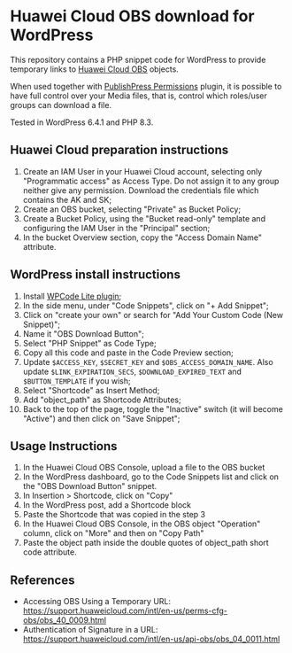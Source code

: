 # Huawei Cloud OBS download for WordPress

This repository contains a PHP snippet code for WordPress to provide temporary
links to [Huawei Cloud OBS][obs] objects.

When used together with [PublishPress Permissions][publishpress-permissions]
plugin, it is possible to have full control over your Media files, that is,
control which roles/user groups can download a file.

Tested in WordPress 6.4.1 and PHP 8.3.

## Huawei Cloud preparation instructions

1. Create an IAM User in your Huawei Cloud account, selecting only
   "Programmatic access" as Access Type. Do not assign it to any
   group neither give any permission. Download the credentials file
   which contains the AK and SK;
2. Create an OBS bucket, selecting "Private" as Bucket Policy;
3. Create a Bucket Policy, using the "Bucket read-only" template and
   configuring the IAM User in the "Principal" section;
4. In the bucket Overview section, copy the "Access Domain Name" attribute.

## WordPress install instructions

1. Install [WPCode Lite plugin][wpcode];
2. In the side menu, under "Code Snippets", click on "+ Add Snippet";
3. Click on "create your own" or search for "Add Your Custom Code (New
   Snippet)";
4. Name it "OBS Download Button";
5. Select "PHP Snippet" as Code Type;
6. Copy all this code and paste in the Code Preview section;
7. Update `$ACCESS_KEY`, `$SECRET_KEY` and `$OBS_ACCESS_DOMAIN_NAME`. Also
   update `$LINK_EXPIRATION_SECS`, `$DOWNLOAD_EXPIRED_TEXT` and
   `$BUTTON_TEMPLATE` if you wish;
8. Select "Shortcode" as Insert Method;
9. Add "object_path" as Shortcode Attributes;
10. Back to the top of the page, toggle the "Inactive" switch (it will become
    "Active") and then click on "Save Snippet";

## Usage Instructions

1. In the Huawei Cloud OBS Console, upload a file to the OBS bucket
2. In the WordPress dashboard, go to the Code Snippets list and click on
   the "OBS Download Button" snippet.
3. In Insertion > Shortcode, click on "Copy"
4. In the WordPress post, add a Shortcode block
5. Paste the Shortcode that was copied in the step 3
6. In the Huawei Cloud OBS Console, in the OBS object "Operation" column,
   click on "More" and then on "Copy Path"
7. Paste the object path inside the double quotes of object_path short code
   attribute.

## References

- Accessing OBS Using a Temporary URL:
  <https://support.huaweicloud.com/intl/en-us/perms-cfg-obs/obs_40_0009.html>
- Authentication of Signature in a URL:
  <https://support.huaweicloud.com/intl/en-us/api-obs/obs_04_0011.html>

[obs]: <https://support.huaweicloud.com/intl/en-us/obs/index.html>
[publishpress-permissions]: <https://wordpress.org/plugins/press-permit-core/>
[wpcode]: <https://wordpress.org/plugins/insert-headers-and-footers/>
